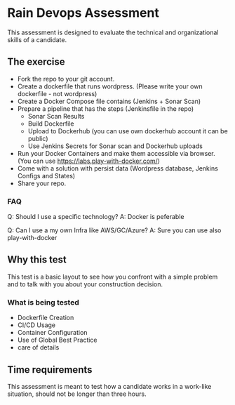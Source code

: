 # Rain Devops Assessment

This assessment is designed to evaluate the technical and organizational skills of a candidate.

## The exercise

- Fork the repo to your git account.
- Create a dockerfile that runs wordpress. (Please write your own dockerfile - not wordpress)
- Create a Docker Compose file contains (Jenkins + Sonar Scan)
- Prepare a pipeline that has the steps (Jenkinsfile in the repo)
  - Sonar Scan Results
  - Build Dockerfile
  - Upload to Dockerhub (you can use own dockerhub account it can be public)
  - Use Jenkins Secrets for Sonar scan and Dockerhub uploads
- Run your Docker Containers and make them accessible via browser. (You can use https://labs.play-with-docker.com/)
- Come with a solution with persist data (Wordpress database, Jenkins Configs and States)
- Share your repo.

### FAQ

Q: Should I use a specific technology?
A: Docker is peferable

Q: Can I use a my own Infra like AWS/GC/Azure?
A: Sure you can use also play-with-docker

## Why this test

This test is a basic layout to see how you confront with a simple problem and to talk with you about your construction decision.

### What is being tested

- Dockerfile Creation
- CI/CD Usage
- Container Configuration
- Use of Global Best Practice
- care of details

## Time requirements

This assessment is meant to test how a candidate works in a work-like situation, should not be longer than three hours.
